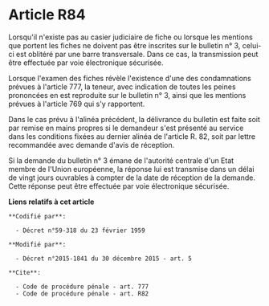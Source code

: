 # Article R84

Lorsqu'il n'existe pas au casier judiciaire de fiche ou lorsque les mentions que portent les fiches ne doivent pas être
inscrites sur le bulletin n° 3, celui-ci est oblitéré par une barre transversale. Dans ce cas, la transmission peut être
effectuée par voie électronique sécurisée.

Lorsque l'examen des fiches révèle l'existence d'une des condamnations prévues à l'article 777, la teneur, avec indication de
toutes les peines prononcées en est reproduite sur le bulletin n° 3, ainsi que les mentions prévues à l'article 769 qui s'y
rapportent. 

Dans le cas prévu à l'alinéa précédent, la délivrance du bulletin est faite soit par remise en mains propres si le demandeur
s'est présenté au service dans les conditions fixées au dernier alinéa de l'article R. 82, soit par lettre recommandée avec
demande d'avis de réception.

Si la demande du bulletin n° 3 émane de l'autorité centrale d'un Etat membre de l'Union européenne, la réponse lui est
transmise dans un délai de vingt jours ouvrables à compter de la date de réception de la demande. Cette réponse peut être
effectuée par voie électronique sécurisée.

**Liens relatifs à cet article**

	**Codifié par**:

	  - Décret n°59-318 du 23 février 1959

	**Modifié par**:

	  - Décret n°2015-1841 du 30 décembre 2015 - art. 5

	**Cite**:

	  - Code de procédure pénale - art. 777
	  - Code de procédure pénale - art. R82
